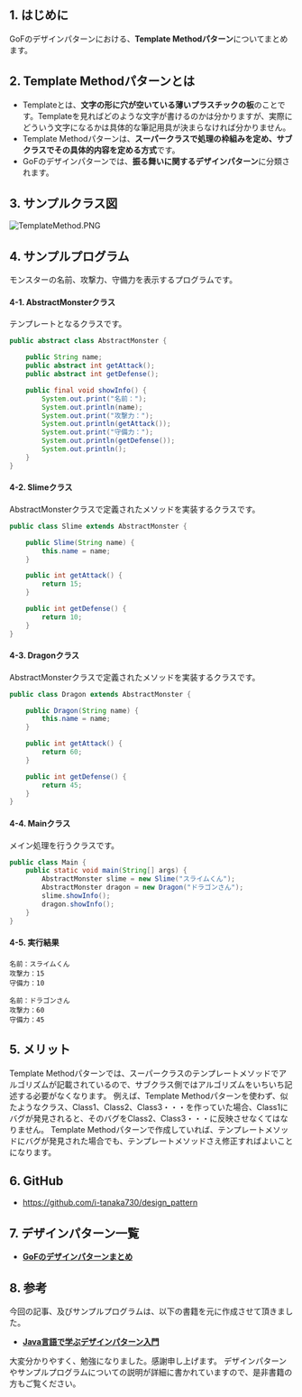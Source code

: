 ## 1. はじめに

GoFのデザインパターンにおける、**Template Methodパターン**についてまとめます。

## 2. Template Methodパターンとは
- Templateとは、**文字の形に穴が空いている薄いプラスチックの板**のことです。Templateを見ればどのような文字が書けるのかは分かりますが、実際にどういう文字になるかは具体的な筆記用具が決まらなければ分かりません。
- Template Methodパターンは、**スーパークラスで処理の枠組みを定め、サブクラスでその具体的内容を定める方式**です。
- GoFのデザインパターンでは、**振る舞いに関するデザインパターン**に分類されます。

## 3. サンプルクラス図
![TemplateMethod.PNG](https://qiita-image-store.s3.amazonaws.com/0/247638/7402c455-7e25-42ed-874d-553feee1f60b.png)

## 4. サンプルプログラム
モンスターの名前、攻撃力、守備力を表示するプログラムです。

#### 4-1. AbstractMonsterクラス
テンプレートとなるクラスです。

```java:AbstractMonster.java
public abstract class AbstractMonster {

	public String name;
	public abstract int getAttack();
	public abstract int getDefense();

	public final void showInfo() {
		System.out.print("名前：");
		System.out.println(name);
		System.out.print("攻撃力：");
		System.out.println(getAttack());
		System.out.print("守備力：");
		System.out.println(getDefense());
		System.out.println();
	}
}
```

#### 4-2. Slimeクラス
AbstractMonsterクラスで定義されたメソッドを実装するクラスです。

```java:Slime.java
public class Slime extends AbstractMonster {

	public Slime(String name) {
		this.name = name;
	}

	public int getAttack() {
		return 15;
	}

	public int getDefense() {
		return 10;
	}
}
```

#### 4-3. Dragonクラス
AbstractMonsterクラスで定義されたメソッドを実装するクラスです。

```java:Dragon.java
public class Dragon extends AbstractMonster {

	public Dragon(String name) {
		this.name = name;
	}

	public int getAttack() {
		return 60;
	}

	public int getDefense() {
		return 45;
	}
}
```

#### 4-4. Mainクラス
メイン処理を行うクラスです。

```java:Main.java
public class Main {
	public static void main(String[] args) {
		AbstractMonster slime = new Slime("スライムくん");
		AbstractMonster dragon = new Dragon("ドラゴンさん");
		slime.showInfo();
		dragon.showInfo();
	}
}
```

#### 4-5. 実行結果
```
名前：スライムくん
攻撃力：15
守備力：10

名前：ドラゴンさん
攻撃力：60
守備力：45
```

## 5. メリット
Template Methodパターンでは、スーパークラスのテンプレートメソッドでアルゴリズムが記載されているので、サブクラス側ではアルゴリズムをいちいち記述する必要がなくなります。
例えば、Template Methodパターンを使わず、似たようなクラス、Class1、Class2、Class3・・・を作っていた場合、Class1にバグが発見されると、そのバグをClass2、Class3・・・に反映させなくてはなりません。
Template Methodパターンで作成していれば、テンプレートメソッドにバグが発見された場合でも、テンプレートメソッドさえ修正すればよいことになります。

## 6. GitHub
- https://github.com/i-tanaka730/design_pattern

## 7. デザインパターン一覧
- [**GoFのデザインパターンまとめ**](https://github.com/i-tanaka730/design_pattern/blob/master/docs/GoFのデザインパターンまとめ.md)

## 8. 参考
今回の記事、及びサンプルプログラムは、以下の書籍を元に作成させて頂きました。

- [**Java言語で学ぶデザインパターン入門**](
https://www.amazon.co.jp/%E5%A2%97%E8%A3%9C%E6%94%B9%E8%A8%82%E7%89%88Java%E8%A8%80%E8%AA%9E%E3%81%A7%E5%AD%A6%E3%81%B6%E3%83%87%E3%82%B6%E3%82%A4%E3%83%B3%E3%83%91%E3%82%BF%E3%83%BC%E3%83%B3%E5%85%A5%E9%96%80-%E7%B5%90%E5%9F%8E-%E6%B5%A9/dp/4797327030/ref=sr_1_1?ie=UTF8&qid=1549628781)

大変分かりやすく、勉強になりました。感謝申し上げます。
デザインパターンやサンプルプログラムについての説明が詳細に書かれていますので、是非書籍の方もご覧ください。
